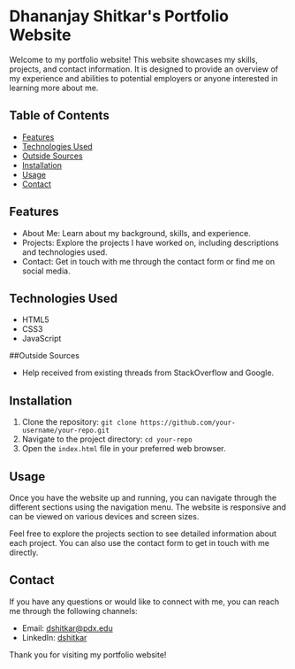 # Dhananjay Shitkar's Portfolio Website

Welcome to my portfolio website! This website showcases my skills, projects, and contact information. It is designed to provide an overview of my experience and abilities to potential employers or anyone interested in learning more about me.

## Table of Contents
- [Features](#features)
- [Technologies Used](#technologies-used)
- [Outside Sources](#outside-sources)
- [Installation](#installation)
- [Usage](#usage)
- [Contact](#contact)

## Features

- About Me: Learn about my background, skills, and experience.
- Projects: Explore the projects I have worked on, including descriptions and technologies used.
- Contact: Get in touch with me through the contact form or find me on social media.

## Technologies Used

- HTML5
- CSS3
- JavaScript

##Outside Sources

- Help received from existing threads from StackOverflow and Google.

## Installation

1. Clone the repository: `git clone https://github.com/your-username/your-repo.git`
2. Navigate to the project directory: `cd your-repo`
3. Open the `index.html` file in your preferred web browser.

## Usage

Once you have the website up and running, you can navigate through the different sections using the navigation menu. The website is responsive and can be viewed on various devices and screen sizes.

Feel free to explore the projects section to see detailed information about each project. You can also use the contact form to get in touch with me directly.

## Contact

If you have any questions or would like to connect with me, you can reach me through the following channels:

- Email: dshitkar@pdx.edu
- LinkedIn: [dshitkar](https://www.linkedin.com/in/dshitkar)

Thank you for visiting my portfolio website!

